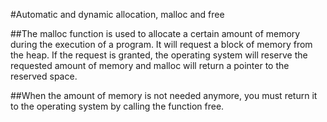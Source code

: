 #Automatic and dynamic allocation, malloc and free

##The malloc function is used to allocate a certain amount of memory during the execution of a program. It will request a block of memory from the heap. If the request is granted, the operating system will reserve the requested amount of memory and malloc will return a pointer to the reserved space.

##When the amount of memory is not needed anymore, you must return it to the operating system by calling the function free.
